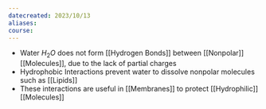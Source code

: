 ```yaml
---
datecreated: 2023/10/13
aliases: 
course:
---
```

- Water $H_{2}O$ does not form [[Hydrogen Bonds]] between [[Nonpolar]] [[Molecules]], due to the lack of partial charges
- Hydrophobic Interactions prevent water to dissolve nonpolar molecules such as [[Lipids]]
- These interactions are useful in [[Membranes]] to protect [[Hydrophilic]] [[Molecules]]